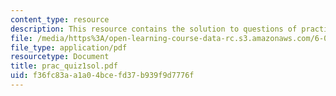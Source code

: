 ```yaml
---
content_type: resource
description: This resource contains the solution to questions of practice quiz 1.
file: /media/https%3A/open-learning-course-data-rc.s3.amazonaws.com/6-046j-introduction-to-algorithms-sma-5503-fall-2005/f36fc83aa1a04bcefd37b939f9d7776f_prac_quiz1sol.pdf
file_type: application/pdf
resourcetype: Document
title: prac_quiz1sol.pdf
uid: f36fc83a-a1a0-4bce-fd37-b939f9d7776f
---
```

